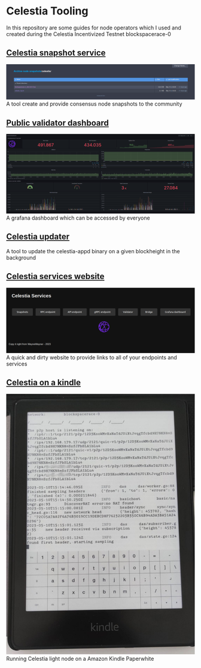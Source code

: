# Celestia Tooling

In this repository are some guides for node operators which I used and created during the Celestia Incentivized Testnet blockspacerace-0



## [Celestia snapshot service](/snapshot/snapshot.md)
![Snapshots](/snapshot/Celestia_snaphots.png)
A tool create and provide consensus node snapshots to the community

## [Public validator dashboard](/dashboard/dashboard.md)
![Dashboard](/dashboard/dashboard.png)
A grafana dashboard which can be accessed by everyone

## [Celestia updater](/updater/updater.md)
A tool to update the celestia-appd binary on a given blockheight in the background
## [Celestia services website](/website/website.md)
![Website](/website/website.png)
A quick and dirty website to provide links to all of your endpoints and services
## [Celestia on a kindle](/kindle/kindle.md)
![Kindle](/kindle/kindle.jpeg)
Running Celestia light node on a Amazon Kindle Paperwhite
